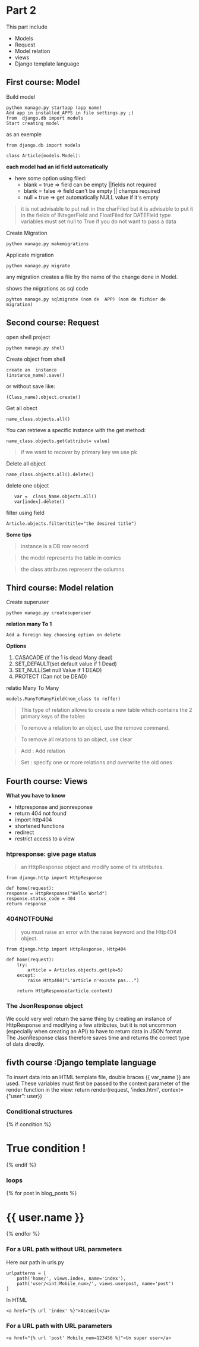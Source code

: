 # Part 2

This part include 
- Models
- Request
- Model relation
- views
- Django template language

## First course: Model
Build model
```
python manage.py startapp (app name)
Add app in installed_APPS in file settings.py ;) 
from  django.db import models 
Start creating model
```
as an exemple
```
from django.db import models

class Article(models.Model):
```
__each model had an id field automatically__
- here some option using filed:
  - blank  =  true  => field can be empty ||fields not required
  - blank  = false  => field can't be empty || champs  required
  - null = true  => get automatically NULL value if it's empty

>it is not advisable to put null in the charFiled but it is advisable to put it in the fields of INtegerField and FloatFiled
>for DATEField type variables must set null to True if you do not want to pass a data

Create Migration
```
python manage.py makemigrations
```
Applicate migration
```
python manage.py migrate
```

any migration creates a file by the name of the change done in Model.

shows the migrations as sql code
```
pyhton manage.py sqlmigrate (nom de  APP) (nom de fichier de migration)
```
## Second course: Request

open shell project
```
python manage.py shell
```

Create object from shell
```
create an  instance 
(instance_name).save()
```
or without save like:
```
(Class_name).object.create()
```

Get all obect
```
name_class.objects.all()
```
You can retrieve a specific instance with the get method:
```
name_class.objects.get(attribut= value)
```

>if we want to recover by primary key we use pk

Delete all  object
```
name_class.objects.all().delete()
```
delete one object
```
   var =  class_Name.objects.all()
   var[index].delete()
```

filter using field
```
Article.objects.filter(title="the desired title")
```
__Some tips__
>instance is a DB row record

>the model represents the table in comics

>the class attributes represent the columns

## Third course: Model relation

Create superuser
```
python manage.py createsuperuser
```

__relation many To 1__ 
```
Add a foreign key choosing option on delete
```
**Options**
1. CASACADE (if the 1 is dead Many dead)
2. SET_DEFAULT(set  default value if 1 Dead)
3. SET_NULL(Set null Value if 1 DEAD)
4. PROTECT (Can not be DEAD)

relatio Many To Many
```
models.ManyToManyField(nom_class to reffer)
```
>This type of relation allows to create a new table which contains the 2 primary keys of the tables

>To remove a relation to an object, use the remove command.

>To remove all relations to an object, use clear

>Add : Add relation

>Set : specify one or more relations and overwrite the old ones


## Fourth course: Views

**What you have to know**
- httpresponse and jsonresponse
- return 404 not found
- import http404
- shortened functions
- redirect
- restrict access to a view

### htpresponse: give page status
>an HttpResponse object and modify some of its attributes.

```
from django.http import HttpResponse

def home(request):
response = HttpResponse("Hello World")
response.status_code = 404
return response
```

### 404NOTFOUNd
>you must raise an error with the raise keyword and the Http404 object.
```
from django.http import HttpResponse, Http404

def home(request):
    try:
        article = Articles.objects.get(pk=5)
    except:
        raise Http404("L'article n'existe pas...")

    return HttpResponse(article.content)
```

### The JsonResponse object
We could very well return the same thing by creating an instance of HttpResponse and modifying a few attributes, but it is not uncommon (especially when creating an API) to have to return data in JSON format. The JsonResponse class therefore saves time and returns the correct type of data directly.

## fivth course :Django template language
To insert data into an HTML template file, double braces {{ var_name }} are used. These variables must first be passed to the context parameter of the render function in the view:
return render(request, 'index.html', context={"user": user})

### Conditional structures
{% if condition %}
    <h1>True condition !</h1>
{% endif %}

### loops

{% for post in blog_posts %}
    <h1>{{ user.name }}</h1>
{% endfor %}

### For a URL path without URL parameters
Here our path in urls.py
```
urlpatterns = [
    path('home/', views.index, name='index'),
    path('user/<int:Mobile_num>/', views.userpost, name='post')
]
```
In HTML
```
<a href="{% url 'index' %}">Accueil</a>
```
### For a URL path with URL parameters
```
<a href="{% url 'post' Mobile_num=123456 %}">Un super user</a>
```